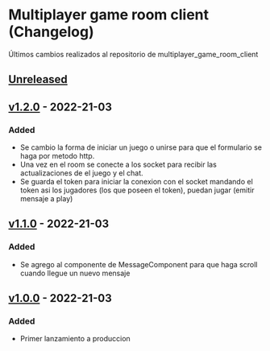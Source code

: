 # Multiplayer game room client (Changelog)
Últimos cambios realizados al repositorio de multiplayer_game_room_client

<!-- Added | Changed | Fixed | Removed -->
## [Unreleased]

## [v1.2.0] - 2022-21-03
### Added
- Se cambio la forma de iniciar un juego o unirse para que el formulario se haga por metodo http.
- Una vez en el room se conecte a los socket para recibir las actualizaciones de el juego y el chat.
- Se guarda el token para iniciar la conexion con el socket mandando el token asi los jugadores (los que poseen el token), puedan jugar (emitir mensaje a play)

## [v1.1.0] - 2022-21-03
### Added
- Se agrego al componente de MessageComponent para que haga scroll cuando llegue un nuevo mensaje

## [v1.0.0] - 2022-21-03
### Added
- Primer lanzamiento a produccion


[Unreleased]: https://github.com/Gabrieldrc/multiplayer_game_room_client/compare/v1.2.0...HEAD
[v1.2.0]: https://github.com/Gabrieldrc/multiplayer_game_room_client/tags/v1.1.0...v1.2.0
[v1.1.0]: https://github.com/Gabrieldrc/multiplayer_game_room_client/tags/v1.0.0...v1.1.0
[v1.0.0]: https://github.com/Gabrieldrc/multiplayer_game_room_client/tags/v1.0.0
